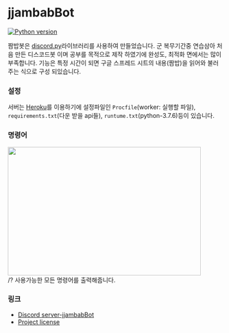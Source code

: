 # jjambabBot

[![Python version](https://img.shields.io/badge/python-3.7%20-blue.svg)](https://python.org)

짬밥봇은 [discord.py](https://github.com/Rapptz/discord.py)라이브러리를 사용하여 만들었습니다. 군 복무기간중 연습삼아 처음 만든 디스코드봇 이며 공부를 목적으로 제작 하였기에 완성도, 최적화 면에서는 많이 부족합니다. 기능은 특정 시간이 되면 구글 스프레드 시트의 내용(짬밥)을 읽어와 불러주는 식으로 구성 되있습니다.

### 설정
서버는 [Heroku](https://heroku.com)를 이용하기에 설정파일인 `Procfile`(worker: 실행할 파일), `requirements.txt`(다운 받을 api들), `runtume.txt`(python-3.7.6)등이 있습니다.

### 명령어

<img src="https://i.imgur.com/aZgffa1.png" width="450px" height="300px"></img><br/>
/? 사용가능한 모든 명령어를 출력해줍니다.

### 링크

* [Discord server-jjambabBot](https://discord.gg/hvN6Ndn)
* [Project license](LICENSE)
